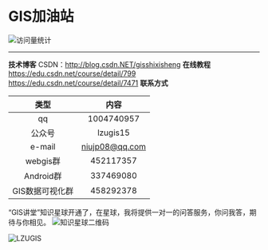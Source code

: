 # GIS加油站

![访问量统计](https://s01.flagcounter.com/count2/6F3A/bg_FFFFFF/txt_000000/border_CCCCCC/columns_4/maxflags_250/viewers_3/labels_0/pageviews_0/flags_0/percent_0/)

----------
**技术博客**
CSDN：http://blog.csdn.NET/gisshixisheng
**在线教程**
https://edu.csdn.net/course/detail/799
https://edu.csdn.net/course/detail/7471
**联系方式**

|类型|内容|
| :-------------: |:-------------:|
|qq|1004740957|
|公众号|lzugis15|
|e-mail|niujp08@qq.com|
|webgis群|452117357|
|Android群|337469080|
|GIS数据可视化群|458292378|

“GIS讲堂”知识星球开通了，在星球，我将提供一对一的问答服务，你问我答，期待与你相见。
![知识星球二维码](https://upload-images.jianshu.io/upload_images/6826673-b3d8b806aa357e49.png?imageMogr2/auto-orient/strip%7CimageView2/2/w/1240)

![LZUGIS](http://upload-images.jianshu.io/upload_images/6826673-2444696a78e7b7b8?imageMogr2/auto-orient/strip%7CimageView2/2/w/1240)